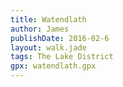 ```yaml
---
title: Watendlath
author: James
publishDate: 2016-02-6
layout: walk.jade
tags: The Lake District
gpx: watendlath.gpx
---
```


